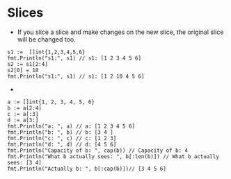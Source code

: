 # Slices

* If you slice a slice and make changes on the new slice, the original slice will be changed too.

```
s1 :=  []int{1,2,3,4,5,6}
fmt.Println("s1:", s1) // s1: [1 2 3 4 5 6]
s2 := s1[2:4]
s2[0] = 10
fmt.Println("s1:", s1) // s1: [1 2 10 4 5 6]
```

* 
```
a := []int{1, 2, 3, 4, 5, 6}
b := a[2:4]
c := a[:3]
d := a[3:]
fmt.Println("a: ", a) // a: [1 2 3 4 5 6]
fmt.Println("b: ", b) // b: [3 4 ]
fmt.Println("c: ", c) // c: [1 2 3]
fmt.Println("d: ", d) // d: [4 5 6]
fmt.Println("Capacity of b: ", cap(b)) // Capacity of b: 4
fmt.Println("What b actually sees: ", b[:len(b)]) // What b actually sees: [3 4]
fmt.Println("Actually b: ", b[:cap(b)])// [3 4 5 6]
```    